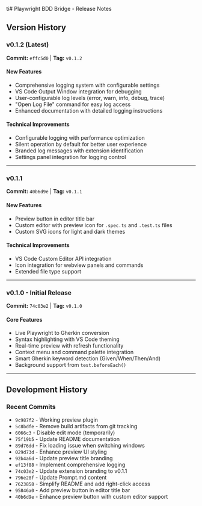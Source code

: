 ti# Playwright BDD Bridge - Release Notes

## Version History

### v0.1.2 (Latest)
**Commit:** `effc5d0` | **Tag:** `v0.1.2`

#### New Features
- Comprehensive logging system with configurable settings
- VS Code Output Window integration for debugging
- User-configurable log levels (error, warn, info, debug, trace)
- "Open Log File" command for easy log access
- Enhanced documentation with detailed logging instructions

#### Technical Improvements
- Configurable logging with performance optimization
- Silent operation by default for better user experience
- Branded log messages with extension identification
- Settings panel integration for logging control

---

### v0.1.1
**Commit:** `40b6d9e` | **Tag:** `v0.1.1`

#### New Features
- Preview button in editor title bar
- Custom editor with preview icon for `.spec.ts` and `.test.ts` files
- Custom SVG icons for light and dark themes

#### Technical Improvements
- VS Code Custom Editor API integration
- Icon integration for webview panels and commands
- Extended file type support

---

### v0.1.0 - Initial Release
**Commit:** `74c03e2` | **Tag:** `v0.1.0`

#### Core Features
- Live Playwright to Gherkin conversion
- Syntax highlighting with VS Code theming
- Real-time preview with refresh functionality
- Context menu and command palette integration
- Smart Gherkin keyword detection (Given/When/Then/And)
- Background support from `test.beforeEach()`

---

## Development History

### Recent Commits
- `9c987f2` - Working preview plugin
- `5c8bdfe` - Remove build artifacts from git tracking
- `6066c3` - Disable edit mode (temporarily)
- `75f19b5` - Update README documentation
- `89d76dd` - Fix loading issue when switching windows
- `029d73d` - Enhance preview UI styling
- `92b4a6d` - Update preview title branding
- `ef13f88` - Implement comprehensive logging
- `74c03e2` - Update extension branding to v0.1.1
- `796e28f` - Update Prompt.md content
- `7623858` - Simplify README and add right-click access
- `95846a0` - Add preview button in editor title bar
- `40b6d9e` - Enhance preview button with custom editor support 